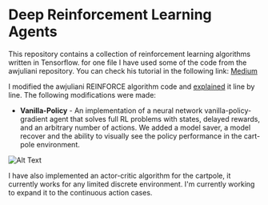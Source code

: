 # Deep Reinforcement Learning Agents

This repository contains a collection of reinforcement learning algorithms written in Tensorflow. for one file I have used some of the code from the awjuliani repository. You can check his tutorial in the following link: [Medium](https://medium.com/@awjuliani/super-simple-reinforcement-learning-tutorial-part-2-ded33892c724)



I modified the awjuliani REINFORCE algorithm code and [explained](https://github.com/diegoorellanaga/Reinforcement-Learning/blob/master/reinforce/code-explanation/Vanilla-policy-gradient-explanation.md) it line by line. The following modifications were made:

* **Vanilla-Policy** - An implementation of a neural network vanilla-policy-gradient agent that solves full RL problems with states, delayed rewards, and an arbitrary number of actions. We added a model saver, a model recover and the ability to visually see the policy performance in the cart-pole environment.

![Alt Text](/code-explanation/Pictures/cartpole.gif)



I have also implemented an actor-critic algorithm for the cartpole, it currently works for any limited discrete environment. I'm currently working to expand it to the continuous action cases.
